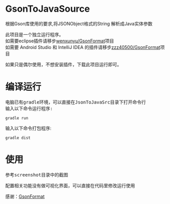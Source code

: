 # GsonToJavaSource
根据Gson库使用的要求,将JSONObject格式的String 解析成Java实体参数

此项目是一个独立运行程序。  
如需要eclipse插件请移步[wenxunyu/GsonFormat](https://github.com/wenxunyu/GsonFormat)项目  
如需要 Android Studio 和 IntelliJ IDEA 的插件请移步[zzz40500/GsonFormat](https://github.com/zzz40500/GsonFormat)项目  

如果只是偶尔使用，不想安装插件，下载此项目运行即可。
# 编译运行
电脑已有<kbd>gradle<kbd>环境，可以直接在<kbd>JsonToJavaSrc</kbd>目录下打开命令行  
输入以下命令运行程序:
```
gradle run
```
输入以下命令打包程序:
```
gradle dist
```

# 使用
参考<kbd>screenshot</kbd>目录中的截图

配置相关功能没有做可视化界面，可以直接在代码里修改运行使用  
  
  
感谢：[GsonFormat](https://github.com/zzz40500/GsonFormat)
